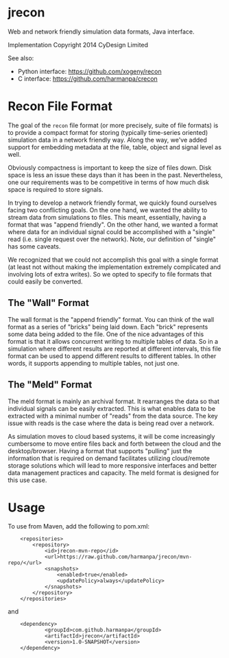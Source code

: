 jrecon
======

Web and network friendly simulation data formats, Java interface.

Implementation Copyright 2014 CyDesign Limited

See also:
* Python interface: https://github.com/xogeny/recon
* C interface: https://github.com/harmanpa/crecon


# Recon File Format

The goal of the `recon` file format (or more precisely, suite of file
formats) is to provide a compact format for storing (typically
time-series oriented) simulation data in a network friendly way.
Along the way, we've added support for embedding metadata at the file,
table, object and signal level as well.

Obviously compactness is important to keep the size of files down.
Disk space is less an issue these days than it has been in the past.
Nevertheless, one our requirements was to be competitive in terms of
how much disk space is required to store signals.

In trying to develop a network friendly format, we quickly found
ourselves facing two conflicting goals.  On the one hand, we wanted
the ability to stream data from simulations to files.  This meant,
essentially, having a format that was "append friendly".  On the other
hand, we wanted a format where data for an individual signal could be
accomplished with a "single" read (i.e. single request over the
network).  Note, our definition of "single" has some caveats.

We recognized that we could not accomplish this goal with a single
format (at least not without making the implementation extremely
complicated and involving lots of extra writes).  So we opted to
specify to file formats that could easily be converted.

## The "Wall" Format

The wall format is the "append friendly" format.  You can think of the
wall format as a series of "bricks" being laid down.  Each "brick"
represents some data being added to the file.  One of the nice
advantages of this format is that it allows concurrent writing to
multiple tables of data.  So in a simulation where different results
are reported at different intervals, this file format can be used to
append different results to different tables.  In other words, it
supports appending to multiple tables, not just one.

## The "Meld" Format

The meld format is mainly an archival format.  It rearranges the data
so that individual signals can be easily extracted.  This is what
enables data to be extracted with a minimal number of "reads" from the
data source.  The key issue with reads is the case where the data is
being read over a network.

As simulation moves to cloud based systems, it will be come
increasingly cumbersome to move entire files back and forth between
the cloud and the desktop/browser.  Having a format that supports
"pulling" just the information that is required on demand facilitates
utilizing cloud/remote storage solutions which will lead to more
responsive interfaces and better data management practices and
capacity.  The meld format is designed for this use case.


# Usage

To use from Maven, add the following to pom.xml:

```
    <repositories>
        <repository>
            <id>jrecon-mvn-repo</id>
            <url>https://raw.github.com/harmanpa/jrecon/mvn-repo/</url>
            <snapshots>
                <enabled>true</enabled>
                <updatePolicy>always</updatePolicy>
            </snapshots>
        </repository>
    </repositories>
```

and

```
    <dependency>
            <groupId>com.github.harmanpa</groupId>
            <artifactId>jrecon</artifactId>
            <version>1.0-SNAPSHOT</version>
    </dependency>
```
